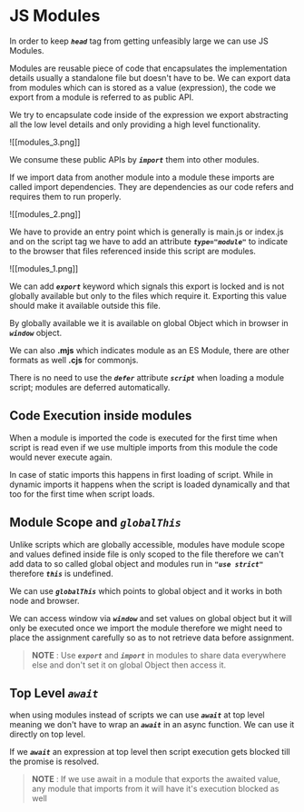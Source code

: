 # **JS Modules**

In order to keep ***`head`*** tag from getting unfeasibly large we can use JS Modules.

Modules are reusable piece of code that encapsulates the implementation details
usually a standalone file but doesn't have to be. We can export data from modules which can is stored as a value (expression), the code we export from a module is referred to as public API.

We try to encapsulate code inside of the expression we export abstracting all the low level details and only providing a high level functionality.

![[modules_3.png]]

We consume these public APIs by ***`import`*** them into other modules.

If we import data from another module into a module these imports are called import dependencies. They are dependencies as our code refers and requires them to run properly.

![[modules_2.png]]

We have to provide an entry point which is generally is main.js or index.js and on the script tag we have to add an attribute ***`type="module"`*** to indicate to the browser that files referenced inside this script are modules.

![[modules_1.png]]

We can add ***`export`*** keyword which signals this export is locked and is not globally available but only to the files which require it. Exporting this value should make it available outside this file.

By globally available we it is available on global Object which in browser in ***`window`*** object.

We can also **.mjs** which indicates module as an ES Module, there are other formats as well **.cjs** for commonjs.

There is no need to use the ***`defer`*** attribute ***`script`*** when loading a module script; modules are deferred automatically.

## **Code Execution inside modules**

When a module is imported the code is executed for the first time when script is read even if we use multiple imports from this module the code would never execute again.

In case of static imports this happens in first loading of script. While in dynamic imports it happens when the script is loaded dynamically and that too for the first time when script loads.

## **Module Scope and *`globalThis`***

Unlike scripts which are globally accessible, modules have module scope and values defined inside file is only scoped to the file therefore we can't add data to so called global object and modules run in ***`"use strict"`*** therefore ***`this`*** is undefined.

We can use ***`globalThis`*** which points to global object and it works in both node and browser.

We can access window via ***`window`*** and set values on global object but it will only be executed once we import the module therefore we might need to place the assignment carefully so as to not retrieve data before assignment.

> **NOTE** : Use ***`export`*** and ***`import`*** in modules to share data everywhere else and don't set it on global Object then access it.

## **Top Level *`await`***

when using modules instead of scripts we can use ***`await`*** at top level meaning we don't have to wrap an ***`await`*** in an async function. We can use it directly on top level.

If we ***`await`*** an expression at top level then script execution gets blocked till the promise is resolved.

> **NOTE** : If we use await in a module that exports the awaited value, any module that imports from it will have it's execution blocked as well

